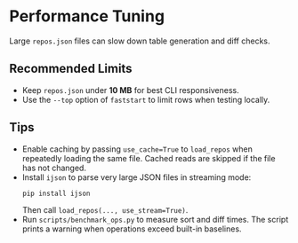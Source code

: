 # Performance Tuning

Large `repos.json` files can slow down table generation and diff checks.

## Recommended Limits

- Keep `repos.json` under **10 MB** for best CLI responsiveness.
- Use the `--top` option of `faststart` to limit rows when testing locally.

## Tips

- Enable caching by passing `use_cache=True` to `load_repos` when repeatedly
  loading the same file. Cached reads are skipped if the file has not changed.
- Install `ijson` to parse very large JSON files in streaming mode:
  ```bash
  pip install ijson
  ```
  Then call `load_repos(..., use_stream=True)`.
- Run `scripts/benchmark_ops.py` to measure sort and diff times. The script
  prints a warning when operations exceed built-in baselines.
